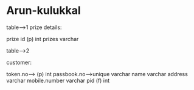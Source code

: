 # Arun-kulukkal

table-->1
prize details:

prize id (p) int 
prizes varchar

table-->2

customer:

  token.no--> (p) int
 passbook.no-->unique varchar
name varchar
address varchar
mobile.number varchar
pid (f) int


 
